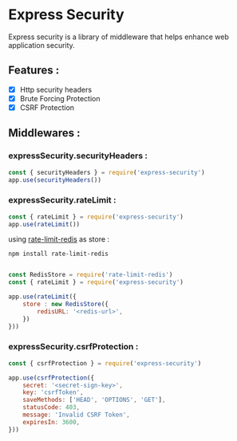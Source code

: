 # Express Security

Express security is a library of middleware that helps enhance web application security.

## Features :

- [x] Http security headers
- [x] Brute Forcing Protection
- [x] CSRF Protection

## Middlewares :

### expressSecurity.securityHeaders :

```javascript
const { securityHeaders } = require('express-security')
app.use(securityHeaders())
```

### expressSecurity.rateLimit :

```javascript
const { rateLimit } = require('express-security')
app.use(rateLimit())
```

using [rate-limit-redis](https://github.com/wyattjoh/rate-limit-redis) as store :

```shell
npm install rate-limit-redis
```

```javascript

const RedisStore = require('rate-limit-redis')
const { rateLimit } = require('express-security')

app.use(rateLimit({
    store : new RedisStore({
        redisURL: '<redis-url>',
    })
}))
```

### expressSecurity.csrfProtection :
```javascript
const { csrfProtection } = require('express-security')

app.use(csrfProtection({
    secret: '<secret-sign-key>',
    key: 'csrfToken',
    saveMethods: ['HEAD', 'OPTIONS', 'GET'],
    statusCode: 403,
    message: 'Invalid CSRF Token',
    expiresIn: 3600,
}))
```